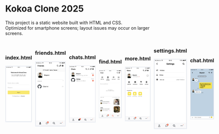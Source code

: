 # Kokoa Clone 2025

This project is a static website built with HTML and CSS. <br/>
Optimized for smartphone screens; layout issues may occur on larger screens.

<div style="display: flex; align-items: center; gap: 10px;">
    <div class="screenshot_page">
        <h3>index.html</h3>
        <img src="screenshots/index_screenshot.png" alt="index_screenshot" width="170px">
    </div>
        <div class="screenshot_page">
        <h3>friends.html</h3>
    <img src="screenshots/friends_screenshot.png" alt="friends_screenshot" width="170px">
    </div>
    <div class="screenshot_page">
        <h3>chats.html</h3>
        <img src="screenshots/chats_screenshot.png" alt="chats_screenshot" width="170px">
    </div>
    <div class="screenshot_page">
        <h3>find.html</h3>
        <img src="screenshots/find_screenshot.png" alt="find_screenshot" width="170px">
    </div>
    <div class="screenshot_page">
        <h3>more.html</h3>
        <img src="screenshots/more_screenshot.png" alt="more_screenshot" width="170px">
    </div>
    <div class="screenshot_page">
        <h3>settings.html</h3>
        <img src="screenshots/settings_screenshot.png" alt="settings_screenshot" width="170px">
    </div>
    <div class="screenshot_page">
        <h3>chat.html</h3>
        <img src="screenshots/chat_screenshot.png" alt="chat_screenshot" width="170px">
    </div>
</div>